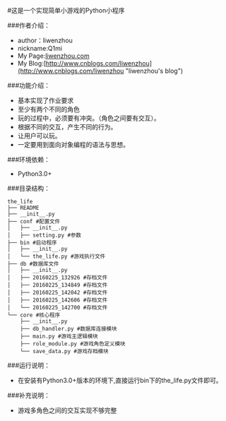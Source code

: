 #这是一个实现简单小游戏的Python小程序

###作者介绍：
* author：liwenzhou
* nickname:Q1mi
* My Page:[liwenzhou.com](http://liwenzhou.com "liwenzhou's page")
* My Blog:[http://www.cnblogs.com/liwenzhou](http://www.cnblogs.com/liwenzhou "liwenzhou's blog")

###功能介绍：
* 基本实现了作业要求
* 至少有两个不同的角色
* 玩的过程中，必须要有冲突。（角色之间要有交互）。
* 根据不同的交互，产生不同的行为。
* 让用户可以玩。
* 一定要用到面向对象编程的语法与思想。

###环境依赖：
* Python3.0+

###目录结构：

    the_life
    ├── README
    ├── __init__.py
    ├── conf #配置文件
    │   ├── __init__.py
    │   ├── setting.py #参数
    ├── bin #启动程序
    │   ├── __init__.py
    │   └── the_life.py #游戏执行文件
    ├── db #数据库文件
    │   ├── __init__.py
    │   ├── 20160225_132926 #存档文件
    │   ├── 20160225_134849 #存档文件
    │   ├── 20160225_142042 #存档文件
    │   ├── 20160225_142606 #存档文件
    │   └── 20160225_142700 #存档文件
    └── core #核心程序
        ├── __init__.py
        ├── db_handler.py #数据库连接模块
        ├── main.py #游戏主逻辑模块
        ├── role_module.py #游戏角色定义模块
        └── save_data.py #游戏存档模块

###运行说明：
* 在安装有Python3.0+版本的环境下,直接运行bin下的the_life.py文件即可。

###补充说明：
* 游戏多角色之间的交互实现不够完整
